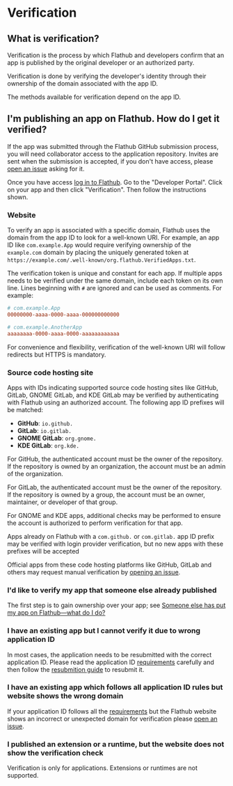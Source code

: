 # Verification

## What is verification?

Verification is the process by which Flathub and developers confirm that
an app is published by the original developer or an authorized party.

Verification is done by verifying the developer's identity through their
ownership of the domain associated with the app ID.

The methods available for verification depend on the app ID.

## I'm publishing an app on Flathub. How do I get it verified?

If the app was submitted through the Flathub GitHub submission process,
you will need collaborator access to the application repository. Invites
are sent when the submission is accepted, if you don't have access,
please [open an issue](https://github.com/flathub/flathub/issues) asking
for it.

Once you have access [log in to Flathub](https://flathub.org/login). Go
to the "Developer Portal". Click on your app and then click
"Verification". Then follow the instructions shown.

### Website

To verify an app is associated with a specific domain, Flathub uses the
domain from the app ID to look for a well-known URI. For example, an
app ID like `com.example.App` would require verifying ownership of
the `example.com` domain by placing the uniquely generated token at
`https://example.com/.well-known/org.flathub.VerifiedApps.txt`.

The verification token is unique and constant for each app. If multiple
apps needs to be verified under the same domain, include each token on
its own line. Lines beginning with `#` are ignored and can be used as
comments. For example:

```ini
# com.example.App
00000000-aaaa-0000-aaaa-000000000000

# com.example.AnotherApp
aaaaaaaa-0000-aaaa-0000-aaaaaaaaaaaa
```

For convenience and flexibility, verification of the well-known URI will
follow redirects but HTTPS is mandatory.

### Source code hosting site

Apps with IDs indicating supported source code hosting sites like
GitHub, GitLab, GNOME GitLab, and KDE GitLab may be verified by
authenticating with Flathub using an authorized account. The following
app ID prefixes will be matched:

  - **GitHub**: `io.github.`
  - **GitLab**: `io.gitlab.`
  - **GNOME GitLab**: `org.gnome.`
  - **KDE GitLab**: `org.kde.`

For GitHub, the authenticated account must be the owner of the
repository. If the repository is owned by an organization, the account
must be an admin of the organization.

For GitLab, the authenticated account must be the owner of the
repository. If the repository is owned by a group, the account must be
an owner, maintainer, or developer of that group.

For GNOME and KDE apps, additional checks may be performed to ensure the
account is authorized to perform verification for that app.

Apps already on Flathub with a `com.github.` or `com.gitlab.` app ID
prefix may be verified with login provider verification, but no new
apps with these prefixes will be accepted

Official apps from these code hosting platforms like GitHub, GitLab
and others may request manual verification by
[opening an issue](https://github.com/flathub/flathub/issues/new).

### I'd like to verify my app that someone else already published

The first step is to gain ownership over your app; see [Someone else has put my app on Flathub—what do I do?](/docs/for-app-authors/submission#someone-else-has-put-my-app-on-flathubwhat-do-i-do)

### I have an existing app but I cannot verify it due to wrong application ID

In most cases, the application needs to be resubmitted with the correct
application ID. Please read the application ID [requirements](/docs/for-app-authors/requirements#application-id)
carefully and then follow the [resubmition guide](/docs/for-app-authors/maintenance/#renaming-the-flatpak-id)
to resubmit it.

### I have an existing app which follows all application ID rules but website shows the wrong domain

If your application ID follows all the [requirements](/docs/for-app-authors/requirements/#application-id)
but the Flathub website shows an incorrect or unexpected domain for
verification please
[open an issue](https://github.com/flathub-infra/website/issues).

### I published an extension or a runtime, but the website does not show the verification check

Verification is only for applications. Extensions or runtimes are not
supported.
